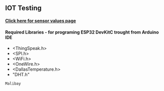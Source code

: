 ## IOT Testing

#### [Click here for sensor values page](https://malibay96.github.io/IOT_Test/)

#### Required Libraries - for programing ESP32 DevKitC trought from Arduino IDE
- <ThingSpeak.h>
- <SPI.h>
- <WiFi.h>
- <OneWire.h>
- <DallasTemperature.h>
- "DHT.h"

```Malibay```
